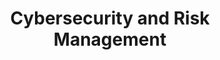 ---
title: "Cybersecurity and Risk Management"
speaker: "Cynthia Schultz"
company: "Independente"
country: "us"
description: "Saiba como grandes empresas e governos gerenciam riscos de cibersegurança e evitam a negligência com a segurança digital."
eventdate: 2025-05-12T18:00:00-03:00
duration: "1:00"
format: "speech"
inscriptionlink: "https://docs.google.com/forms/d/e/1FAIpQLSf5XcjQ7efJhcrKlIBN3yub-mTlfxjM1SGFpCatmserwBqgpQ/viewform"
ispublic: true
translationKey: "event_cybersecurity-and-risk-management-cynthia-schultz"
---